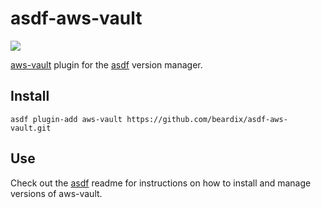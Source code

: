 # asdf-aws-vault

![](https://github.com/beardix/asdf-aws-vault/workflows/ci/badge.svg)

[aws-vault](https://github.com/99designs/aws-vault) plugin for the [asdf](https://github.com/asdf-vm/asdf) version manager.

## Install

```
asdf plugin-add aws-vault https://github.com/beardix/asdf-aws-vault.git
```

## Use

Check out the [asdf](https://github.com/asdf-vm/asdf) readme for instructions on how to install and manage versions of aws-vault.
